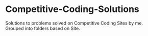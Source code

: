 # Competitive-Coding-Solutions  

Solutions to problems solved on Competitive Coding Sites by me.
<br>Grouped into folders  based on Site.